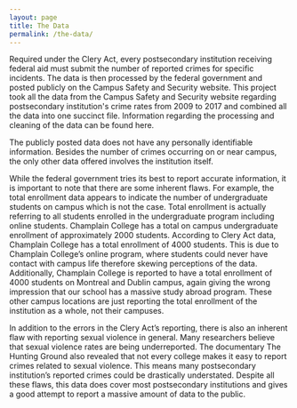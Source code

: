 ```yaml
---
layout: page
title: The Data
permalink: /the-data/
---
```


Required under the Clery Act, every postsecondary institution receiving federal aid must submit the number of reported crimes for specific incidents. The data is then processed by the federal government and posted publicly on the Campus Safety and Security website. This project took all the data from the Campus Safety and Security website regarding postsecondary institution's crime rates from 2009 to 2017 and combined all the data into one succinct file. Information regarding the processing and cleaning of the data can be found here.

The publicly posted data does not have any personally identifiable information. Besides the number of crimes occurring on or near campus, the only other data offered involves the institution itself.

While the federal government tries its best to report accurate information, it is important to note that there are some inherent flaws. For example, the total enrollment data appears to indicate the number of undergraduate students on campus which is not the case. Total enrollment is actually referring to all students enrolled in the undergraduate program including online students. Champlain College has a total on campus undergraduate enrollment of approximately 2000 students. According to Clery Act data, Champlain College has a total enrollment of 4000 students. This is due to Champlain College’s online program, where students could never have contact with campus life therefore skewing perceptions of the data. Additionally, Champlain College is reported to have a total enrollment of 4000 students on Montreal and Dublin campus, again giving the wrong impression that our school has a massive study abroad program. These other campus locations are just reporting the total enrollment of the institution as a whole, not their campuses.

In addition to the errors in the Clery Act’s reporting, there is also an inherent flaw with reporting sexual violence in general. Many researchers believe that sexual violence rates are being underreported. The documentary The Hunting Ground also revealed that not every college makes it easy to report crimes related to sexual violence. This means many postsecondary institution’s reported crimes could be drastically understated. Despite all these flaws, this data does cover most postsecondary institutions and gives a good attempt to report a massive amount of data to the public.
